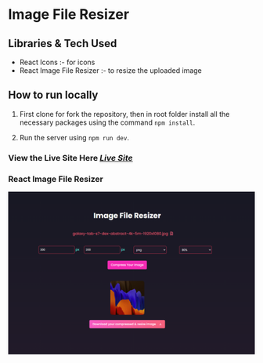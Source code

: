 # Image File Resizer  

## Libraries & Tech Used
- React Icons :- for icons 
- React Image File Resizer :- to resize the uploaded image


## How to run locally

1. First clone for fork the repository, then in root folder install all the necessary packages using the command ```npm install```.

2. Run the server using ```npm run dev```.


### View the Live Site Here <ins>*[Live Site](https://react-image-file-resizer.vercel.app/)*</ins>


### React Image File Resizer
![Image File Resizer](./public/image-resize.png)
